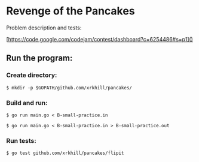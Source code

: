 # Revenge of the Pancakes

Problem description and tests:

[https://code.google.com/codejam/contest/dashboard?c=6254486#s=p1]()

## Run the program:

### Create directory:

```
$ mkdir -p $GOPATH/github.com/xrkhill/pancakes/
```

### Build and run:

```
$ go run main.go < B-small-practice.in

$ go run main.go < B-small-practice.in > B-small-practice.out
```

### Run tests:

```
$ go test github.com/xrkhill/pancakes/flipit
```
